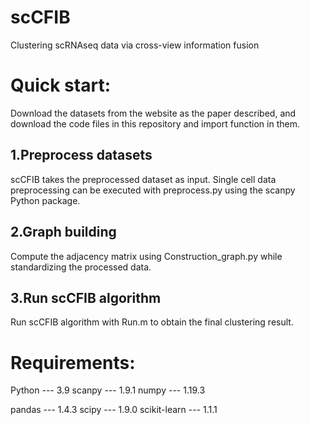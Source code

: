 # scCFIB
Clustering scRNAseq data via cross-view information fusion

# Quick start:
Download the datasets from the website as the paper described, and download the
code files in  this repository and import function in them.
## 1.Preprocess datasets
   scCFIB takes the preprocessed dataset as input. Single cell data preprocessing can be executed with preprocess.py using the scanpy Python package.
## 2.Graph building
   Compute the adjacency matrix using Construction_graph.py  while standardizing the processed data. 
## 3.Run scCFIB algorithm
   Run scCFIB algorithm with Run.m to obtain the final clustering result.
# Requirements:
Python --- 3.9  scanpy --- 1.9.1  numpy --- 1.19.3

pandas --- 1.4.3  scipy --- 1.9.0  scikit-learn --- 1.1.1
